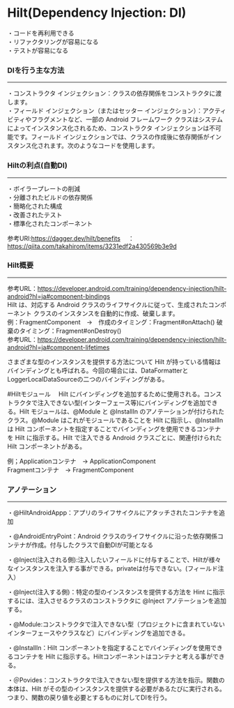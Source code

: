 # Hilt(Dependency Injection: DI)

・コードを再利用できる<br>
・リファクタリングが容易になる<br>
・テストが容易になる<br>

### DIを行う主な方法
__________________
   ・コンストラクタ インジェクション：クラスの依存関係をコンストラクタに渡します。<br>
   ・フィールド インジェクション（またはセッター インジェクション）：アクティビティやフラグメントなど、一部の Android フレームワーク クラスはシステムによってインスタンス化されるため、コンストラクタ インジェクションは不可能です。フィールド インジェクションでは、クラスの作成後に依存関係がインスタンス化されます。次のようなコードを使用します。<br>
   
### Hiltの利点(自動DI)
__________________
・ボイラープレートの削減<br>
・分離されたビルドの依存関係<br>
・簡略化された構成<br>
・改善されたテスト<br>
・標準化されたコンポーネント<br>

参考URl:https://dagger.dev/hilt/benefits
      　：https://qiita.com/takahirom/items/3231edf2a430569b3e9d

### Hilt概要
__________________
参考URL：https://developer.android.com/training/dependency-injection/hilt-android?hl=ja#component-bindings<br>
Hilt は、対応する Android クラスのライフサイクルに従って、生成されたコンポーネント クラスのインスタンスを自動的に作成、破棄します。<br>
例：FragmentComponent　→　作成のタイミング：Fragment#onAttach()  破棄のタイミング：Fragment#onDestroy()<br>
参考URL：https://developer.android.com/training/dependency-injection/hilt-android?hl=ja#component-lifetimes<br>

さまざまな型のインスタンスを提供する方法について Hilt が持っている情報はバインディングとも呼ばれる。今回の場合には、DataFormatterとLoggerLocalDataSourceの二つのバインディングがある。<br>

#Hiltモジュール　
Hilt にバインディングを追加するために使用される。コンストラクタで注入できない型(インターフェース等)にバインディングを追加できる。Hilt モジュールは、@Module と @InstallIn のアノテーションが付けられたクラス。@Module はこれがモジュールであることを Hilt に指示し、@InstallIn は Hilt コンポーネントを指定することでバインディングを使用できるコンテナを Hilt に指示する。Hilt で注入できる Android クラスごとに、関連付けられた Hilt コンポーネントがある。<br>

例；Applicationコンテナ　→ ApplicationComponent<br>
   Fragmentコンテナ　→ FragmentComponent <br>
   
### アノテーション
_________________

・@HiltAndroidAppp：アプリのライフサイクルにアタッチされたコンテナを追加<br>

・@AndroidEntryPoint：Android クラスのライフサイクルに沿った依存関係コンテナが作成。付与したクラスで自動DIが可能となる<br>

・@Inject(注入される側):注入したいフィールドに付与することで、Hiltが様々なインスタンスを注入する事ができる。privateは付与できない。(フィールド注入）<br>

・@Inject(注入する側)：特定の型のインスタンスを提供する方法を Hint に指示するには、注入させるクラスのコンストラクタに @Inject アノテーションを追加する。<br>

・@Module:コンストラクタで注入できない型（プロジェクトに含まれていないインターフェースやクラスなど）にバインディングを追加できる。<br>

・@InstallIn：Hilt コンポーネントを指定することでバインディングを使用できるコンテナを Hilt に指示する。Hiltコンポーネントはコンテナと考える事ができる。

・＠Povides：コンストラクタで注入できない型を提供する方法を指示。関数の本体は、Hilt がその型のインスタンスを提供する必要があるたびに実行される。つまり、関数の戻り値を必要とするものに対してDIを行う。

   





